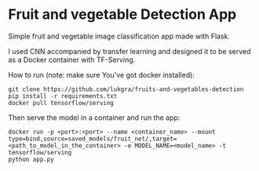 Fruit and vegetable Detection App
=====

Simple fruit and vegetable image classification app made with Flask.

I used CNN accompanied by transfer learning and designed it to be served as a Docker container with TF-Serving.

How to run (note: make sure You've got docker installed):
~~~
git clone https://github.com/lukgra/fruits-and-vegetables-detection
pip install -r requirements.txt
docker pull tensorflow/serving
~~~

Then serve the model in a container and run the app:
~~~
docker run -p <port>:<port> --name <container_name> --mount type=bind,source=saved_models/fruit_net/,target=<path_to_model_in_the_container> -e MODEL_NAME=<model_name> -t tensorflow/serving
python app.py
~~~